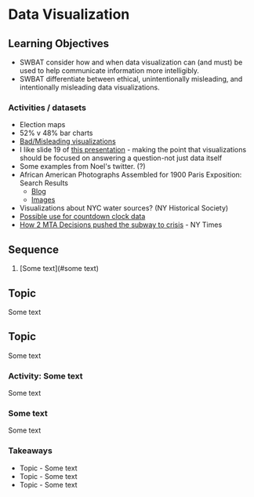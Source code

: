 # Data Visualization

## Learning Objectives

* SWBAT consider how and when data visualization can (and must) be used to help communicate information more intelligibly.
* SWBAT differentiate between ethical, unintentionally misleading, and intentionally misleading data visualizations.

### Activities / datasets

- Election maps
- 52% v 48% bar charts
- [Bad/Misleading visualizations](https://simplystatistics.org/2012/11/26/the-statisticians-at-fox-news-use-classic-and-novel-graphical-techniques-to-lead-with-data/)
- I like slide 19 of [this presentation](http://complexdiagrams.com/4pillars) - making the point that visualizations should be focused on answering a question-not just data itself
- Some examples from Noel's twitter. (?)
- African American Photographs Assembled for 1900 Paris Exposition: Search Results
	- [Blog](https://hyperallergic.com/306559/w-e-b-du-boiss-modernist-data-visualizations-of-black-life/)
	- [Images](http://www.loc.gov/pictures/search/?q=%22lot%2011931%22%20NOT%20medal&st=grid&co=anedub&loclr=blogpic)
- Visualizations about NYC water sources? (NY Historical Society)
- [Possible use for countdown clock data](https://toddwschneider.com/posts/nyc-subway-data-analysis/)
- [How 2 MTA Decisions pushed the subway to crisis](https://www.nytimes.com/interactive/2018/05/09/nyregion/subway-crisis-mta-decisions-signals-rules.html) - NY Times

## Sequence

1. [Some text](#some text)

## Topic

Some text

## Topic

Some text

### Activity: Some text

Some text

### Some text

Some text

### Takeaways

* Topic - Some text
* Topic - Some text
* Topic - Some text
